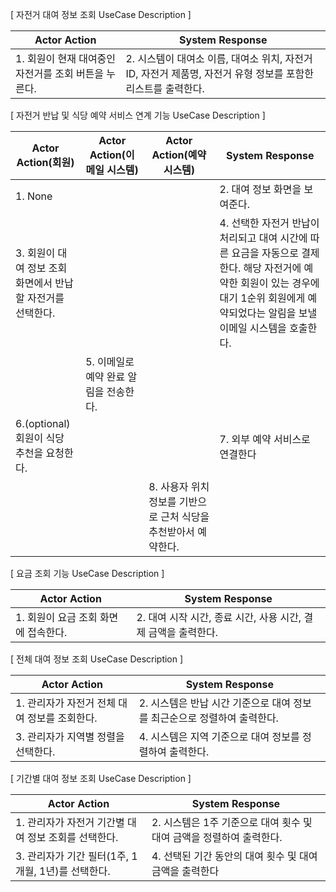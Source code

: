 [ 자전거 대여 정보 조회 UseCase Description ]

| Actor Action | System Response |
|-------------------------|-----------------|
| 1. 회원이 현재 대여중인 자전거를 조회 버튼을 누른다. | 2. 시스템이 대여소 이름, 대여소 위치, 자전거 ID, 자전거 제품명, 자전거 유형 정보를 포함한 리스트를 출력한다. |

[ 자전거 반납 및 식당 예약 서비스 연계 기능 UseCase Description ]

| Actor Action(회원)                                          | Actor Action(이메일 시스템)            | Actor Action(예약 시스템)                                       | System Response                                                                                                                                                                            |
| ----------------------------------------------------------- | -------------------------------------- | --------------------------------------------------------------- | ------------------------------------------------------------------------------------------------------------------------------------------------------------------------------------------ |
| 1. None                                                     |                                        |                                                                 | 2. 대여 정보 화면을 보여준다.                                                                                                                                                              |
| 3. 회원이 대여 정보 조회 화면에서 반납할 자전거를 선택한다. |                                        |                                                                 | 4. 선택한 자전거 반납이 처리되고 대여 시간에 따른 요금을 자동으로 결제한다. 해당 자전거에 예약한 회원이 있는 경우에 대기 1순위 회원에게 예약되었다는 알림을 보낼 이메일 시스템을 호출한다. |
|                                                             | 5. 이메일로 예약 완료 알림을 전송한다. |                                                                 |
| 6.(optional) 회원이 식당 추천을 요청한다.                   |                                        |                                                                 | 7. 외부 예약 서비스로 연결한다                                                                                                                                                             |
|                                                             |                                        | 8. 사용자 위치 정보를 기반으로 근처 식당을 추천받아서 예약한다. |

[ 요금 조회 기능 UseCase Description ]

| Actor Action                         | System Response                                                |
| ------------------------------------ | -------------------------------------------------------------- |
| 1. 회원이 요금 조회 화면에 접속한다. | 2. 대여 시작 시간, 종료 시간, 사용 시간, 결제 금액을 출력한다. |

[ 전체 대여 정보 조회 UseCase Description ]

| Actor Action                                  | System Response                                                          |
| --------------------------------------------- | ------------------------------------------------------------------------ |
| 1. 관리자가 자전거 전체 대여 정보를 조회한다. | 2. 시스템은 반납 시간 기준으로 대여 정보를 최근순으로 정렬하여 출력한다. |
| 3. 관리자가 지역별 정렬을 선택한다.           | 4. 시스템은 지역 기준으로 대여 정보를 정렬하여 출력한다.                 |

[ 기간별 대여 정보 조회 UseCase Description ]

| Actor Action                                         | System Response                                                      |
| ---------------------------------------------------- | -------------------------------------------------------------------- |
| 1. 관리자가 자전거 기간별 대여 정보 조회를 선택한다. | 2. 시스템은 1주 기준으로 대여 횟수 및 대여 금액을 정렬하여 출력한다. |
| 3. 관리자가 기간 필터(1주, 1개월, 1년)를 선택한다.   | 4. 선택된 기간 동안의 대여 횟수 및 대여 금액을 출력한다              |
